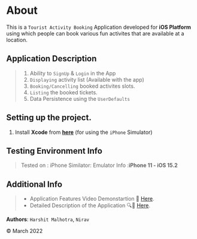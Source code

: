 # About 

This is a `Tourist Activity Booking` Application developed for **iOS Platform** using which people can book various fun activites that are available at a location.

## Application Description

> 1. Ability to `SignUp` & `Login` in the App
> 2. `Displaying` activity list (Available with the app)
> 3. `Booking/Cancelling` booked activites slots.
> 4. `Listing` the booked tickets.
> 5. Data Persistence using the `UserDefaults` 

## Setting up the project.
1. Install **Xcode** from [**here**](https://apps.apple.com/us/app/xcode/id497799835?mt=12)  (for using the `iPhone` Simulator)

## Testing Environment Info

> Tested on : iPhone Similator: Emulator Info :**iPhone 11 - iOS 15.2**

## Additional Info

> * Application Features Video Demonstartion :movie_camera: [Here](https://drive.google.com/file/d/1T1OEZh0ACARThKQSm5i4UwpWj5wzqZ_k/view?usp=sharing).
> * Detailed Description of the Application :mag::page_with_curl:  [Here](https://drive.google.com/file/d/1VQiNq5Hp9Rt0Vwt-qNtPhoGRM39YvVsn/view?usp=sharing).

**Authors**: `Harshit Malhotra`, `Nirav`

© March 2022

